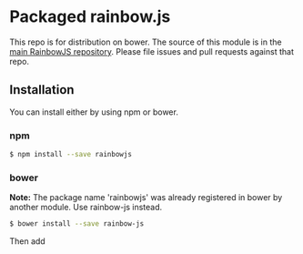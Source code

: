 # Packaged rainbow.js

This repo is for distribution on bower. The source of this module is in the [main RainbowJS repository](https://github.com/jorgeriv/rainbowjs). Please file issues and pull requests against that repo.

## Installation
You can install either by using npm or bower.

### npm
```bash
$ npm install --save rainbowjs
```
### bower
**Note:** The package name 'rainbowjs' was already registered in bower by another module. Use rainbow-js instead.
```bash
$ bower install --save rainbow-js
```
Then add <script> to your index.html:
```'html'
<script src="/bower_components/rainbow.js"></script>
```
